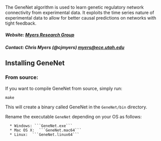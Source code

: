 The GeneNet algorithm is used to learn genetic regulatory network connectivity from experimental data. It exploits
the time series nature of experimental data to allow for better causal predictions on
networks with tight feedback. 

##### Website: [Myers Research Group](http://www.async.ece.utah.edu/)
##### Contact: Chris Myers (@cjmyers) myers@ece.utah.edu

## Installing GeneNet
### From source:
If you want to compile GeneNet from source, simply run:

```make```

This will create a binary called GeneNet in the ```GeneNet/bin``` directory. 

Rename the executable ```GeneNet``` depending on your OS as follows:

      * Windows: ```GeneNet.exe``` 
      * Mac OS X:  ```GeneNet.mac64``` 
      * Linux:  ```GeneNet.linux64```
